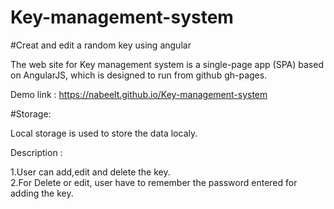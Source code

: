 # Key-management-system
#Creat and edit a random key using angular

The web site for Key management system is a single-page app (SPA) based on AngularJS, which is designed to run from github gh-pages.

Demo link : https://nabeelt.github.io/Key-management-system


#Storage: 

Local storage is used to store the data localy. 

Description :

1.User can add,edit and delete the key.<br>
2.For Delete or edit, user have to remember the password entered for adding the key. 